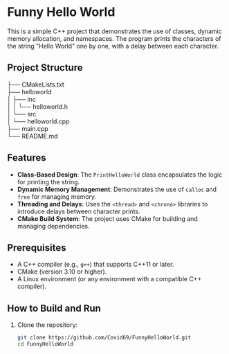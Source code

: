 # Funny Hello World

This is a simple C++ project that demonstrates the use of classes, dynamic memory allocation, and namespaces. The program prints the characters of the string "Hello World" one by one, with a delay between each character.

## Project Structure
├── CMakeLists.txt  
├── helloworld  
│   ├── inc  
│   │   └── helloworld.h  
│   └── src  
│       └── helloworld.cpp  
├── main.cpp  
└── README.md  

## Features

- **Class-Based Design**: The `PrintHelloWorld` class encapsulates the logic for printing the string.
- **Dynamic Memory Management**: Demonstrates the use of `calloc` and `free` for managing memory.
- **Threading and Delays**: Uses the `<thread>` and `<chrono>` libraries to introduce delays between character prints.
- **CMake Build System**: The project uses CMake for building and managing dependencies.

## Prerequisites

- A C++ compiler (e.g., `g++`) that supports C++11 or later.
- CMake (version 3.10 or higher).
- A Linux environment (or any environment with a compatible C++ compiler).

## How to Build and Run

1. Clone the repository:
   ```bash
   git clone https://github.com/Covid69/FunnyHelloWorld.git
   cd FunnyHelloWorld